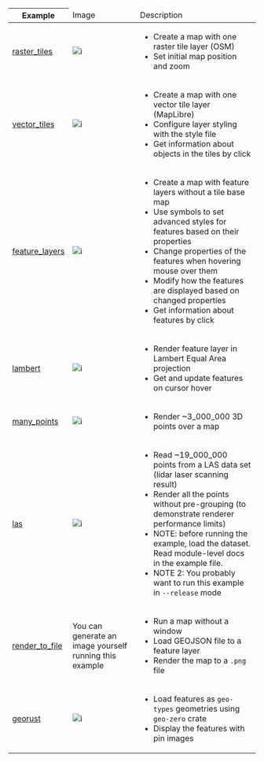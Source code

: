 <table>
<thead>
<tr>
    <th>Example</th>
    <td>Image</td>
    <td>Description</td>
</tr>
</thead>
<tbody>
<tr>
<td>

[raster_tiles](./raster_tiles.rs)

</td>
<td>

![i](https://maximkaaa.github.io/galileo/osm_256.png)

</td>
<td>

* Create a map with one raster tile layer (OSM)
* Set initial map position and zoom
 
</td>
</tr>
<tr>
<td>

[vector_tiles](./vector_tiles.rs)

</td>
<td>

![i](https://maximkaaa.github.io/galileo/vector_tiles_256.png)

</td>
<td>

* Create a map with one vector tile layer (MapLibre)
* Configure layer styling with the style file
* Get information about objects in the tiles by click

</td>
</tr>
<tr>
<td>

[feature_layers](./feature_layers.rs)

</td>
<td>

![i](https://maximkaaa.github.io/galileo/feature_layers_256.png)

</td>
<td>

* Create a map with feature layers without a tile base map
* Use symbols to set advanced styles for features based on their properties
* Change properties of the features when hovering mouse over them
* Modify how the features are displayed based on changed properties
* Get information about features by click

</td>
</tr>
<tr>
<td>

[lambert](./lambert.rs)

</td>
<td>

![i](https://maximkaaa.github.io/galileo/lambert_sm.png)

</td>
<td>

* Render feature layer in Lambert Equal Area projection
* Get and update features on cursor hover

</td>
</tr>
<tr>
<td>

[many_points](./many_points.rs)

</td>
<td>

![i](https://maximkaaa.github.io/galileo/many_points.gif)

</td>
<td>

* Render ~3_000_000 3D points over a map

</td>
</tr>
<tr>
<td>

[las](./las.rs)

</td>
<td>

![i](https://maximkaaa.github.io/galileo/bridge.gif)

</td>
<td>

* Read ~19_000_000 points from a LAS data set (lidar laser scanning result)
* Render all the points without pre-grouping (to demonstrate renderer performance limits)
* NOTE: before running the example, load the dataset. Read module-level docs in the example file.
* NOTE 2: You probably want to run this example in `--release` mode

</td>
</tr>
<tr>
<td>

[render_to_file](./render_to_file.rs)

</td>
<td>

You can generate an image yourself running this example

</td>
<td>

* Run a map without a window
* Load GEOJSON file to a feature layer
* Render the map to a `.png` file

</td>
</tr>
<tr>
<td>

[georust](./georust.rs)

</td>
<td>

![i](https://maximkaaa.github.io/galileo/georust.png)

</td>
<td>

* Load features as `geo-types` geometries using `geo-zero` crate
* Display the features with pin images

</td>
</tr>
</tbody>
</table>